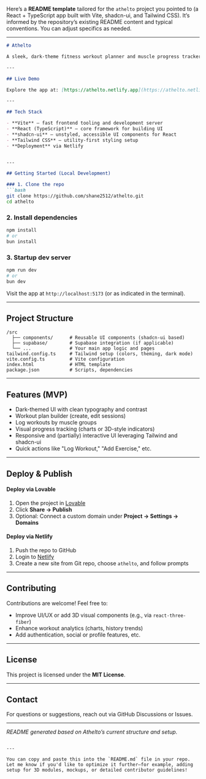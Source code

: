 Here’s a **README template** tailored for the `athelto` project you pointed to (a React + TypeScript app built with Vite, shadcn-ui, and Tailwind CSS). It’s informed by the repository’s existing README content and typical conventions. You can adjust specifics as needed.

---

```markdown
# Athelto

A sleek, dark-theme fitness workout planner and muscle progress tracker with interactive interest and 3D-style UI (inspired).

---

## Live Demo

Explore the app at: [https://athelto.netlify.app](https://athelto.netlify.app)

---

## Tech Stack

- **Vite** — fast frontend tooling and development server  
- **React (TypeScript)** — core framework for building UI  
- **shadcn-ui** — unstyled, accessible UI components for React  
- **Tailwind CSS** — utility-first styling setup  
- **Deployment** via Netlify


---

## Getting Started (Local Development)

### 1. Clone the repo  
```bash
git clone https://github.com/shane2512/athelto.git
cd athelto
```

### 2. Install dependencies  
```bash
npm install
# or
bun install
```

### 3. Startup dev server  
```bash
npm run dev
# or
bun dev
```
Visit the app at `http://localhost:5173` (or as indicated in the terminal).

---

## Project Structure

```
/src
  ├── components/      # Reusable UI components (shadcn-ui based)
  ├── supabase/        # Supabase integration (if applicable)
  └── ...              # Your main app logic and pages
tailwind.config.ts     # Tailwind setup (colors, theming, dark mode)
vite.config.ts         # Vite configuration
index.html             # HTML template
package.json           # Scripts, dependencies
```

---

## Features (MVP)

- Dark-themed UI with clean typography and contrast
- Workout plan builder (create, edit sessions)
- Log workouts by muscle groups
- Visual progress tracking (charts or 3D-style indicators)
- Responsive and (partially) interactive UI leveraging Tailwind and shadcn-ui
- Quick actions like "Log Workout," "Add Exercise," etc.

---

## Deploy & Publish

#### Deploy via Lovable
1. Open the project in [Lovable](https://lovable.dev)
2. Click **Share → Publish**
3. Optional: Connect a custom domain under **Project → Settings → Domains**

#### Deploy via Netlify
1. Push the repo to GitHub
2. Login to [Netlify](https://netlify.com)
3. Create a new site from Git repo, choose `athelto`, and follow prompts

---

## Contributing

Contributions are welcome! Feel free to:
- Improve UI/UX or add 3D visual components (e.g., via `react-three-fiber`)
- Enhance workout analytics (charts, history trends)
- Add authentication, social or profile features, etc.

---

## License

This project is licensed under the **MIT License**.

---

## Contact

For questions or suggestions, reach out via GitHub Discussions or Issues.

---

*README generated based on Athelto’s current structure and setup.*  
```

---

You can copy and paste this into the `README.md` file in your repo. Let me know if you'd like to optimize it further—for example, adding setup for 3D modules, mockups, or detailed contributor guidelines!
